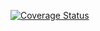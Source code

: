 [![Coverage Status](https://coveralls.io/repos/github/vderunov/Demo1/badge.svg?branch=master)](https://coveralls.io/github/vderunov/Demo1?branch=master)
